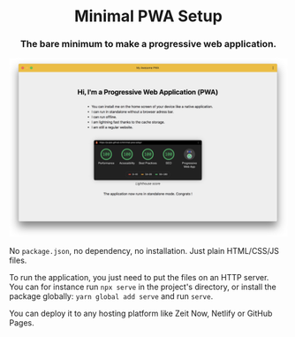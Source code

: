 <h1 align="center">Minimal PWA Setup</h1>
<h3 align="center">The bare minimum to make a progressive web application.</h3>

<a align="center" href="https://jsulpis.github.io/minimal-pwa-setup/">
  <img class="repo-preview" src="https://raw.githubusercontent.com/jsulpis/minimal-pwa-setup/master/preview.png" alt="Screenshot image"/>
</a>

No `package.json`, no dependency, no installation. Just plain HTML/CSS/JS files.

To run the application, you just need to put the files on an HTTP server.<br/>
You can for instance run `npx serve` in the project's directory, or install the package globally: `yarn global add serve` and run `serve`.

You can deploy it to any hosting platform like Zeit Now, Netlify or GitHub Pages.